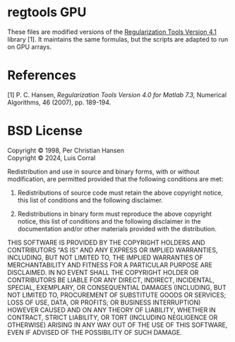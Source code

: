 # regtools GPU

These files are modified versions of the [Regularization Tools Version 4.1](http://www2.compute.dtu.dk/~pcha/Regutools/) library [1]. It maintains the same formulas, but the scripts are adapted to run on GPU arrays.

# References

[1] P. C. Hansen, *Regularization Tools Version 4.0 for Matlab 7.3,* Numerical Algorithms, 46 (2007), pp. 189-194. 

# BSD License
Copyright © 1998, Per Christian Hansen<br/>
Copyright © 2024, Luis Corral

Redistribution and use in source and binary forms, with or without modification, are permitted provided that the following conditions are met:

1. Redistributions of source code must retain the above copyright notice, this list of conditions and the following disclaimer.

2. Redistributions in binary form must reproduce the above copyright notice, this list of conditions and the following disclaimer in the documentation and/or other materials provided with the distribution.

THIS SOFTWARE IS PROVIDED BY THE COPYRIGHT HOLDERS AND CONTRIBUTORS “AS IS” AND ANY EXPRESS OR IMPLIED WARRANTIES, INCLUDING, BUT NOT LIMITED TO, THE IMPLIED WARRANTIES OF MERCHANTABILITY AND FITNESS FOR A PARTICULAR PURPOSE ARE DISCLAIMED. IN NO EVENT SHALL THE COPYRIGHT HOLDER OR CONTRIBUTORS BE LIABLE FOR ANY DIRECT, INDIRECT, INCIDENTAL, SPECIAL, EXEMPLARY, OR CONSEQUENTIAL DAMAGES (INCLUDING, BUT NOT LIMITED TO, PROCUREMENT OF SUBSTITUTE GOODS OR SERVICES; LOSS OF USE, DATA, OR PROFITS; OR BUSINESS INTERRUPTION) HOWEVER CAUSED AND ON ANY THEORY OF LIABILITY, WHETHER IN CONTRACT, STRICT LIABILITY, OR TORT (INCLUDING NEGLIGENCE OR OTHERWISE) ARISING IN ANY WAY OUT OF THE USE OF THIS SOFTWARE, EVEN IF ADVISED OF THE POSSIBILITY OF SUCH DAMAGE.
